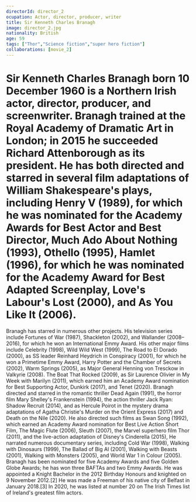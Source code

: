 ```yaml
---
directorId: director_2
ocupation: Actor, director, producer, writer
title: Sir Kenneth Charles Branagh
image: director_2.jpg
nationality: British
age: 59
tags: ["Thor","Science fiction","super hero fiction"]
collaborations: [movie_2]
---
```


# Sir Kenneth Charles Branagh born 10 December 1960 is a Northern Irish actor, director, producer, and screenwriter. Branagh trained at the Royal Academy of Dramatic Art in London; in 2015 he succeeded Richard Attenborough as its president. He has both directed and starred in several film adaptations of William Shakespeare's plays, including Henry V (1989), for which he was nominated for the Academy Awards for Best Actor and Best Director, Much Ado About Nothing (1993), Othello (1995), Hamlet (1996), for which he was nominated for the Academy Award for Best Adapted Screenplay, Love's Labour's Lost (2000), and As You Like It (2006).
Branagh has starred in numerous other projects. His television series include Fortunes of War (1987), Shackleton (2002), and Wallander (2008–2016), for which he won an International Emmy Award. His other major films include Celebrity (1998), Wild Wild West (1999), The Road to El Dorado (2000), as SS leader Reinhard Heydrich in Conspiracy (2001), for which he won a Primetime Emmy Award, Harry Potter and the Chamber of Secrets (2002), Warm Springs (2005), as Major General Henning von Tresckow in Valkyrie (2008).
The Boat That Rocked (2009), as Sir Laurence Olivier in My Week with Marilyn (2011), which earned him an Academy Award nomination for Best Supporting Actor, Dunkirk (2017), and Tenet (2020).
Branagh directed and starred in the romantic thriller Dead Again (1991), the horror film Mary Shelley's Frankenstein (1994), the action thriller Jack Ryan: Shadow Recruit (2014), and as Hercule Poirot in the mystery drama adaptations of Agatha Christie's Murder on the Orient Express (2017) and Death on the Nile (2020). He also directed such films as Swan Song (1992), which earned an Academy Award nomination for Best Live Action Short Film, The Magic Flute (2006), Sleuth (2007), the Marvel superhero film Thor (2011), and the live-action adaptation of Disney's Cinderella (2015),
He narrated numerous documentary series, including Cold War (1998), Walking with Dinosaurs (1999), The Ballad of Big Al (2001), Walking with Beasts (2001), Walking with Monsters (2005), and World War 1 in Colour (2005). Branagh has been nominated for five Academy Awards and five Golden Globe Awards; he has won three BAFTAs and two Emmy Awards. He was appointed a Knight Bachelor in the 2012 Birthday Honours and knighted on 9 November 2012.[2] He was made a Freeman of his native city of Belfast in January 2018.[3] In 2020, he was listed at number 20 on The Irish Times list of Ireland's greatest film actors.
